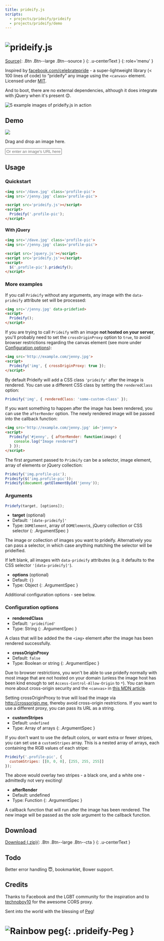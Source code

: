 ```yaml
---
title: prideify.js
scripts:
  - projects/prideify/prideify
  - projects/prideify/demo
---
```


# ![prideify.js](projects/prideify/logo.png)

[Source](https://github.com/alexpeattie/prideify){: .Btn .Btn--large .Btn--source }
{: .u-centerText }
{: role='menu' }

Inspired by [facebook.com/celebratepride](https://facebook.com/celebratepride) - a super-lightweight library (< 100 lines of code) to “prideify” any image using the `<canvas>` element. Licensed under [MIT](https://github.com/alexpeattie/prideify/blob/master/LICENSE).

And to boot, there are no external dependencies, although it does integrate with jQuery when it's present 😊.

![5 example images of prideify.js in action](projects/prideify/header.png)



## Demo

<section class='prideify-Dropzone' data-prideify-dropzone>
  <img src='/assets/images/projects/prideify/placeholder.svg'>
  <p>Drag and drop an image here.</p>
</section>

<p class='u-centerText'>
  <input type="url" class="prideify-UrlEntry" placeholder="Or enter an image's URL here..." data-prideify-url-fetch>
</p>

## Usage

### Quickstart

~~~html
<img src='/dave.jpg' class='profile-pic'>
<img src='/jenny.jpg' class='profile-pic'>

<script src='prideify.js'></script>
<script>
  Prideify('.profile-pic');
</script>
~~~

#### With jQuery

~~~html
<img src='/dave.jpg' class='profile-pic'>
<img src='/jenny.jpg' class='profile-pic'>

<script src='jquery.js'></script>
<script src='prideify.js'></script>
<script>
  $('.profile-pic').prideify();
</script>
~~~

### More examples

If you call `Prideify` without any arguments, any image with the `data-prideify` attribute set will be processed:

~~~html
<img src='/jenny.jpg' data-pridefied>
<script>
  Prideify();
</script>
~~~

If you are trying to call `Prideify` with an image **not hosted on your server**, you'll probably need to set the `crossOriginProxy` option to `true`, to avoid browser restrictions regarding the canvas element (see more under [Configuration options](#)):

~~~html
<img src='http://example.com/jenny.jpg'>
<script>
  Prideify('img', { crossOriginProxy: true });
</script>
~~~

By default Prideify will add a CSS class `'prideify'` after the image is rendered. You can use a different CSS class by setting the `renderedClass` option:

~~~javascript
Prideify('img', { renderedClass: 'some-custom-class' });
~~~

If you want something to happen after the image has been rendered, you can use the `afterRender` option. The newly rendered image will be passed into the callback function:

~~~html
<img src='http://example.com/jenny.jpg' id='jenny'>
<script>
  Prideify('#jenny', { afterRender: function(image) {
    console.log("Image rendered")
  } });
</script>
~~~

The first argument passed to `Prideify` can be a selector, image element, array of elements or jQuery collection:

~~~javascript
Prideify('img.profile-pic');
Prideify($('img.profile-pic'));
Prideify(document.getElementById('jenny'));
~~~

### Arguments

~~~javascript
Pridefy(target, [options]);
~~~

- **target** (optional)
- Default: `'[date-prideify]'`
- Type: `DOMElement`, array of `DOMElement`s, jQuery collection or CSS selector
{: .ArgumentSpec }

The image or collection of images you want to prideify. Alternatively you can pass a selector, in which case anything matching the selector will be prideified.

If left blank, all images with `data-prideify` attributes (e.g. it defaults to the CSS selector `'[data-prideify]'`).

- **options** (optional)
- Default: `{}`
- Type: Object
{: .ArgumentSpec }

Additional configuration options - see below.

### Configuration options

- **renderedClass**
- Default: `'prideified'`
- Type: String
{: .ArgumentSpec }

A class that will be added the the `<img>` element after the image has been rendered successfully.

- **crossOriginProxy**
- Default: `false`
- Type: Boolean or string
{: .ArgumentSpec }

Due to browser restrictions, you won't be able to use prideify normally with most image that are not hosted on your domain (unless the image host has been kind enough to set `Access-Control-Allow-Origin` to `*`). You can learn more about cross-origin security and the `<canvas>` in [this MDN article](https://developer.mozilla.org/en-US/docs/Web/HTML/CORS_enabled_image).

Setting crossOriginProxy to true will load the image via <http://crossorigin.me>, thereby avoid cross-origin restrictions. If you want to use a different proxy, you can pass its URL as a string.

- **customStripes**
- Default: `undefined`
- Type: Array of arrays
{: .ArgumentSpec }

If you don't want to use the default colors, or want extra or fewer stripes, you can set use a `customStripes` array. This is a nested array of arrays, each containing the RGB values of each stripe:

~~~javascript
Prideify('.profile-pic', {
  customStripes: [[0, 0, 0], [255, 255, 255]]
});
~~~

The above would overlay two stripes - a black one, and a white one - admittedly not very exciting!

- **afterRender**
- Default: undefined
- Type: Function
{: .ArgumentSpec }

A callback function that will run after the image has been rendered. The new image will be passed as the sole argument to the callback function.

## Download

[Download (.zip)](https://github.com/alexpeattie/prideify/archive/master.zip){: .Btn .Btn--large .Btn--cta }
{: .u-centerText }

## Todo

Better error handling 😇, bookmarklet, Bower support.

## Credits

Thanks to Facebook and the LGBT community for the inspiration and to [technoboy10](https://github.com/technoboy10) for the awesome CORS proxy.

Sent into the world with the blessing of [Peg](https://peg.co)!

# ![Rainbow peg](projects/prideify/peg.png){: .prideify-Peg }
